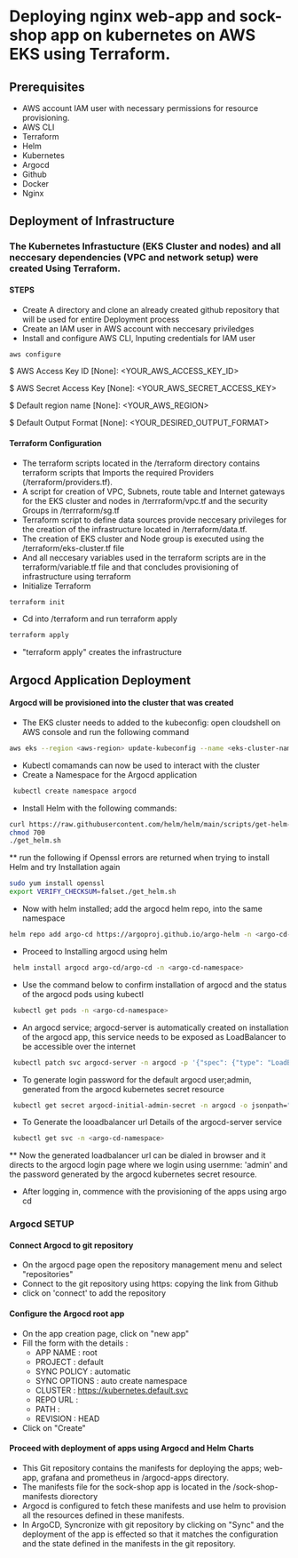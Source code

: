 # Deploying nginx web-app and sock-shop app on kubernetes on AWS EKS using Terraform. 
## Prerequisites
* AWS account IAM user with necessary permissions for resource provisioning. 
* AWS CLI 
* Terraform 
* Helm 
* Kubernetes
* Argocd 
* Github
* Docker
* Nginx 
## Deployment of Infrastructure 
### The Kubernetes Infrastucture (EKS Cluster and nodes) and all neccesary dependencies (VPC and network setup)  were created Using Terraform.  
#### STEPS
* Create A directory and clone an already created github repository that will be used for entire Deployment process
* Create an IAM user in AWS account with neccesary priviledges
* Install and configure AWS CLI, Inputing credentials for IAM user  
``` bash 
aws configure
````
$ AWS Access Key ID [None]: <YOUR_AWS_ACCESS_KEY_ID>

$ AWS Secret Access Key [None]: <YOUR_AWS_SECRET_ACCESS_KEY>

$ Default region name [None]: <YOUR_AWS_REGION>

$ Default Output Format [None]: <YOUR_DESIRED_OUTPUT_FORMAT>

#### Terraform Configuration 

* The terraform scripts located in the /terraform directory contains terraform scripts that Imports the required Providers (/terraform/providers.tf).
* A script for creation of VPC, Subnets, route table and Internet gateways for the EKS cluster and nodes in /terrraform/vpc.tf and the security Groups in /terrraform/sg.tf
* Terraform script to define data sources provide neccesary privileges for the creation of the infrastructure located in /terraform/data.tf. 
* The creation of EKS cluster and Node group is executed using the /terraform/eks-cluster.tf file 
* And all neccesary variables used in the terraform scripts are in the terraform/variable.tf file and that concludes provisioning of infrastructure using terraform 
* Initialize Terraform 
``` bash 
terraform init
```
* Cd into /terraform and run terraform apply
``` bash 
terraform apply
```
* "terraform apply" creates the infrastructure 

## Argocd Application Deployment 
#### Argocd will be provisioned into the cluster that was created 

* The EKS cluster needs to added to the kubeconfig: open cloudshell on AWS console and run the following command 
```bash 
aws eks --region <aws-region> update-kubeconfig --name <eks-cluster-name>
```
* Kubectl comamands can now be used to interact with the cluster
* Create a Namespace for the Argocd application 
``` bash 
 kubectl create namespace argocd
 ```
 * Install Helm with the following commands: 
 ```bash 
 curl https://raw.githubusercontent.com/helm/helm/main/scripts/get-helm-3 > get_helm.sh
 chmod 700
 ./get_helm.sh
 ```
 ** run the following if Openssl errors are returned when trying to install Helm and try Installation again
 ```bash 
 sudo yum install openssl
 export VERIFY_CHECKSUM=falset./get_helm.sh
 ```
 * Now with helm installed; add the argocd helm repo, into the same namespace 
 ```bash
 helm repo add argo-cd https://argoproj.github.io/argo-helm -n <argo-cd-namespace>
 ```
 * Proceed to Installing argocd using helm 
 ``` bash 
  helm install argocd argo-cd/argo-cd -n <argo-cd-namespace>
 ```
 * Use the command below to confirm installation of argocd and the status of the argocd pods using kubectl 
 ``` bash 
  kubectl get pods -n <argo-cd-namespace>
  ```
 * An argocd service; argocd-server is automatically created on installation of the argocd app, this service needs to be exposed as LoadBalancer to be accessible over the internet 
 ``` bash 
  kubectl patch svc argocd-server -n argocd -p '{"spec": {"type": "LoadBalancer"}}' -n <argo-cd-namespace>
  ```
 * To generate login password for the default argocd user;admin, generated from the argocd kubernetes secret resource 
```bash 
 kubectl get secret argocd-initial-admin-secret -n argocd -o jsonpath="{.data.password}" | base64 -d; echo -n <argo-cd-namespace>
 ```
* To Generate the looadbalancer url Details of the argocd-server service 

```bash 
 kubectl get svc -n <argo-cd-namespace>
 ```
 ** Now the generated loadbalancer url can be dialed in browser and it directs to the argocd login page where we login using usernme: 'admin' and the password generated by the argocd kubernetes secret resource. 
 
 * After logging in, commence with the provisioning of the apps using argo cd  

### Argocd SETUP 
#### Connect Argocd to git repository 
* On the argocd page open the repository management menu and select "repositories" 
* Connect to the git repository using https: copying the link from Github
* click on 'connect' to add the repository 
#### Configure the Argocd root app 
* On the app creation page, click on "new app" 
* Fill the form with the details : 
  *  APP NAME : root
  *  PROJECT : default
  *  SYNC POLICY : automatic 
  *  SYNC OPTIONS : auto create namespace 
  *  CLUSTER : https://kubernetes.default.svc
  *  REPO URL : <git-repo-url> 
  *  PATH : <path-containing-app-yaml> 
  *  REVISION : HEAD
* Click on "Create" 
 
#### Proceed with deployment of apps using Argocd and Helm Charts 
* This Git repository contains the manifests for deploying the apps; web-app, grafana and prometheus in /argocd-apps directory. 
* The manifests file for the sock-shop app is located in the /sock-shop-manifests diorectory 
* Argocd is configured to fetch these manifests and use helm to provision all the resources defined in these manifests.
* In ArgoCD, Syncronize with git repository by clicking on "Sync" and the deployment of the app is effected so that it matches the configuration and the state defined in the manifests in the git repository.
 
